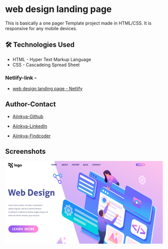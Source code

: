 # web design landing page

This is basically a one pager Template project made in HTML/CSS.
It is responsive for any mobile devices.

## 🛠 Technologies Used

- HTML - Hyper Text Markup Language
- CSS - Cascadeing Spread Sheet

### Netlify-link -

- [web design landing page - Netlify](https://html-css-project008.netlify.app/)

## Author-Contact

- [Ajinkya-Github](https://github.com/AjinkyaVeer007)

- [Ajinkya-LinkedIn](https://www.linkedin.com/in/ajinkya-veer-0ba100238/)

- [Ajinkya-Findcoder](https://www.findcoder.io/u/ajinkya_veer)

## Screenshots

![img!](thumbnail.png)
